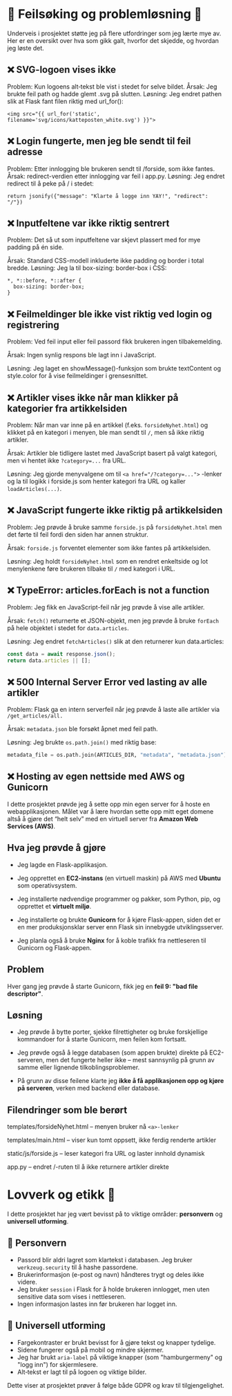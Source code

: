 # 🧪 Feilsøking og problemløsning 🔧
Underveis i prosjektet støtte jeg på flere utfordringer som jeg lærte mye av. Her er en oversikt over hva som gikk galt, hvorfor det skjedde, og hvordan jeg løste det.

## ❌ SVG-logoen vises ikke
Problem: Kun logoens alt‑tekst ble vist i stedet for selve bildet.
Årsak: Jeg brukte feil path og hadde glemt .svg på slutten.
Løsning: Jeg endret pathen slik at Flask fant filen riktig med url_for():

````
<img src="{{ url_for('static', filename='svg/icons/katteposten_white.svg') }}">
`````
## ❌ Login fungerte, men jeg ble sendt til feil adresse
Problem: Etter innlogging ble brukeren sendt til /forside, som ikke fantes.
Årsak: redirect-verdien etter innlogging var feil i app.py.
Løsning: Jeg endret redirect til å peke på / i stedet:

````
return jsonify({"message": "Klarte å logge inn YAY!", "redirect": "/"})
````
## ❌ Inputfeltene var ikke riktig sentrert

Problem: Det så ut som inputfeltene var skjevt plassert med for mye padding på én side.

Årsak: Standard CSS-modell inkluderte ikke padding og border i total bredde.
Løsning: Jeg la til box-sizing: border-box i CSS:

````
*, *::before, *::after {
  box-sizing: border-box;
}
````
## ❌ Feilmeldinger ble ikke vist riktig ved login og registrering

Problem: Ved feil input eller feil passord fikk brukeren ingen tilbakemelding.

Årsak: Ingen synlig respons ble lagt inn i JavaScript.

Løsning: Jeg laget en showMessage()-funksjon som brukte textContent og style.color for å vise feilmeldinger i grensesnittet.

## ❌ Artikler vises ikke når man klikker på kategorier fra artikkelsiden
Problem: Når man var inne på en artikkel (f.eks. ``forsideNyhet.html``) og klikket på en kategori i menyen, ble man sendt til ````/````, men så ikke riktig artikler.

Årsak: Artikler ble tidligere lastet med JavaScript basert på valgt kategori, men vi hentet ikke ````?category=...```` fra URL.

Løsning: Jeg gjorde menyvalgene om til ````<a href="/?category=...">```` -lenker og la til logikk i forside.js som henter kategori fra URL og kaller ````loadArticles(...)````.

## ❌ JavaScript fungerte ikke riktig på artikkelsiden
Problem: Jeg prøvde å bruke samme ````forside.js```` på ````forsideNyhet.html```` men det førte til feil fordi den siden har annen struktur.

Årsak: ````forside.js```` forventet elementer som ikke fantes på artikkelsiden.

Løsning: Jeg holdt ````forsideNyhet.html```` som en rendret enkeltside og lot menylenkene føre brukeren tilbake til ````/```` med kategori i URL.

## ❌ TypeError: articles.forEach is not a function

Problem: Jeg fikk en JavaScript-feil når jeg prøvde å vise alle artikler.

Årsak: ````fetch()```` returnerte et JSON-objekt, men jeg prøvde å bruke ````forEach```` på hele objektet i stedet for ````data.articles````.

Løsning: Jeg endret ````fetchArticles()```` slik at den returnerer kun data.articles:

`````js 
const data = await response.json();
return data.articles || [];
``````
## ❌ 500 Internal Server Error ved lasting av alle artikler

Problem: Flask ga en intern serverfeil når jeg prøvde å laste alle artikler via ````/get_articles/all.````

Årsak: ````metadata.json```` ble forsøkt åpnet med feil path.

Løsning: Jeg brukte ````os.path.join()```` med riktig base:

````python
metadata_file = os.path.join(ARTICLES_DIR, "metadata", "metadata.json")
````

## ❌ Hosting av egen nettside med AWS og Gunicorn

I dette prosjektet prøvde jeg å sette opp min egen server for å hoste en webapplikasjonen. Målet var å lære hvordan sette opp mitt eget domene altså å gjøre det “helt selv” med en virtuell server fra **Amazon Web Services (AWS)**.

## Hva jeg prøvde å gjøre

- Jeg lagde en Flask-applikasjon.

- Jeg opprettet en **EC2-instans** (en virtuell maskin) på AWS med **Ubuntu** som operativsystem.

- Jeg installerte nødvendige programmer og pakker, som Python, pip, og opprettet et **virtuelt miljø**.

- Jeg installerte og brukte **Gunicorn** for å kjøre Flask-appen, siden det er en mer produksjonsklar server enn Flask sin innebygde utviklingsserver.

- Jeg planla også å bruke **Nginx** for å koble trafikk fra nettleseren til Gunicorn og Flask-appen.

## Problem
Hver gang jeg prøvde å starte Gunicorn, fikk jeg en **feil 9: "bad file descriptor"**.

## Løsning 
- Jeg prøvde å bytte porter, sjekke filrettigheter og bruke forskjellige kommandoer for å starte Gunicorn, men feilen kom fortsatt.

- Jeg prøvde også å legge databasen (som appen brukte) direkte på EC2-serveren, men det fungerte heller ikke – mest sannsynlig på grunn av samme eller lignende tilkoblingsproblemer.

- På grunn av disse feilene klarte jeg **ikke å få applikasjonen opp og kjøre på serveren**, verken med backend eller database.


## Filendringer som ble berørt

templates/forsideNyhet.html – menyen bruker nå ````<a>-lenker````

templates/main.html – viser kun tomt oppsett, ikke ferdig renderte artikler

static/js/forside.js – leser kategori fra URL og laster innhold dynamisk

app.py – endret /-ruten til å ikke returnere artikler direkte


# Lovverk og etikk 🧾

I dette prosjektet har jeg vært bevisst på to viktige områder: **personvern** og **universell utforming**.

## 📌 Personvern

- Passord blir aldri lagret som klartekst i databasen. Jeg bruker `werkzeug.security` til å hashe passordene.
- Brukerinformasjon (e-post og navn) håndteres trygt og deles ikke videre.
- Jeg bruker `session` i Flask for å holde brukeren innlogget, men uten sensitive data som vises i nettleseren.
- Ingen informasjon lastes inn før brukeren har logget inn.

## 📌 Universell utforming

- Fargekontraster er brukt bevisst for å gjøre tekst og knapper tydelige.
- Sidene fungerer også på mobil og mindre skjermer.
- Jeg har brukt `aria-label` på viktige knapper (som "hamburgermeny" og "logg inn") for skjermlesere.
- Alt‑tekst er lagt til på logoen og viktige bilder.

Dette viser at prosjektet prøver å følge både GDPR og krav til tilgjengelighet.


